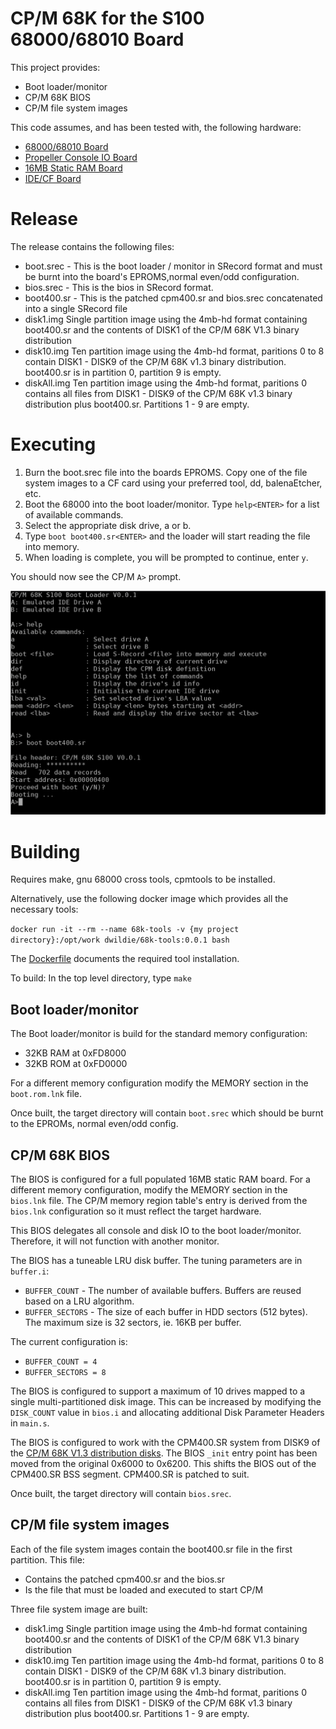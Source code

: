 # CP/M 68K for the S100 68000/68010 Board

This project provides:
* Boot loader/monitor
* CP/M 68K BIOS
* CP/M file system images

This code assumes, and has been tested with, the following hardware:
* [68000/68010 Board](http://www.s100computers.com/My%20System%20Pages/68000%20Board/68K%20CPU%20Board.htm)
* [Propeller Console IO Board](http://www.s100computers.com/My%20System%20Pages/Console%20IO%20Board/Console%20IO%20Board.htm)
* [16MB Static RAM Board](http://www.s100computers.com/My%20System%20Pages/16MG%20RAM%20Board/16MG%20RAM%20Board.htm)
* [IDE/CF Board](http://www.s100computers.com/My%20System%20Pages/IDE%20Board/My%20IDE%20Card.htm)

# Release

The release contains the following files:
* boot.srec - This is the boot loader / monitor in SRecord format and  must be burnt into the board's EPROMS,normal even/odd configuration.
* bios.srec - This is the bios in SRecord format.
* boot400.sr - This is the patched cpm400.sr and bios.srec concatenated into a single SRecord file
* disk1.img Single partition image using the 4mb-hd format containing boot400.sr and the contents of DISK1 of the CP/M 68K V1.3 binary distribution
* disk10.img Ten partition image using the 4mb-hd format, paritions 0 to 8 contain DISK1 - DISK9 of the CP/M 68K v1.3 binary distribution.  boot400.sr is in partition 0, partition 9 is empty.
* diskAll.img Ten partition image using the 4mb-hd format, paritions 0 contains all files from DISK1 - DISK9 of the CP/M 68K v1.3 binary distribution plus boot400.sr.  Partitions 1 - 9 are empty.

# Executing

1. Burn the boot.srec file into the boards EPROMS.  Copy one of the file system images to a CF card using your preferred tool, dd, balenaEtcher, etc.
1. Boot the 68000 into the boot loader/monitor.  Type `help<ENTER>` for a list of available commands.
1. Select the appropriate disk drive, a or b.
1. Type `boot boot400.sr<ENTER>` and the loader will start reading the file into memory.
1. When loading is complete, you will be prompted to continue, enter `y`.

You should now see the CP/M `A>` prompt.

![boot](cpm_boot_b.png)

# Building

Requires make, gnu 68000 cross tools, cpmtools to be installed.

Alternatively, use the following docker image which provides all the necessary tools:

  `docker run -it --rm --name 68k-tools -v {my project directory}:/opt/work dwildie/68k-tools:0.0.1 bash`
  
The [Dockerfile](https://github.com/dwildie/68k-tools/blob/master/docker/Dockerfile) documents the required tool installation.

To build:  In the top level directory, type `make`

## Boot loader/monitor
The Boot loader/monitor is build for the standard memory configuration:
+ 32KB RAM at 0xFD8000
+ 32KB ROM at 0xFD0000

For a different memory configuration modify the MEMORY section in the `boot.rom.lnk` file.

Once built, the target directory will contain `boot.srec` which should be burnt to the EPROMs, normal even/odd config.

## CP/M 68K BIOS
The BIOS is configured for a full populated 16MB static RAM board.  For a different memory configuration, modify the MEMORY section in the `bios.lnk` file.  The CP/M memory region table's entry is derived from the `bios.lnk` configuration so it must reflect the target hardware.

This BIOS delegates all console and disk IO to the boot loader/monitor.  Therefore, it will not function with another monitor.

The BIOS has a tuneable LRU disk buffer.  The tuning parameters are in `buffer.i`:
+ `BUFFER_COUNT` - The number of available buffers.  Buffers are reused based on a LRU algorithm.
+ `BUFFER_SECTORS` - The size of each buffer in HDD sectors (512 bytes).  The maximum size is 32 sectors, ie. 16KB per buffer.

The current configuration is:
+ `BUFFER_COUNT = 4`
+ `BUFFER_SECTORS = 8`

The BIOS is configured to support a maximum of 10 drives mapped to a single multi-partitioned disk image.  This can be increased by modifying the `DISK_COUNT` value in `bios.i` and allocating additional Disk Parameter Headers in `main.s`.

The BIOS is configured to work with the CPM400.SR system from DISK9 of the [CP/M 68K V1.3 distribution disks](http://cpm.z80.de/download/68kv1_3.zip).  The BIOS `_init` entry point has been moved from the original 0x6000 to 0x6200.  This shifts the BIOS out of the CPM400.SR BSS segment.  CPM400.SR is patched to suit.

Once built, the target directory will contain `bios.srec`.

## CP/M file system images
Each of the file system images contain the boot400.sr file in the first partition.  This file:
+ Contains the patched cpm400.sr and the bios.sr
+ Is the file that must be loaded and executed to start CP/M


Three file system image are built:
+ disk1.img Single partition image using the 4mb-hd format containing boot400.sr and the contents of DISK1 of the CP/M 68K V1.3 binary distribution
+ disk10.img Ten partition image using the 4mb-hd format, paritions 0 to 8 contain DISK1 - DISK9 of the CP/M 68K v1.3 binary distribution.  boot400.sr is in partition 0, partition 9 is empty.
+ diskAll.img Ten partition image using the 4mb-hd format, paritions 0 contains all files from DISK1 - DISK9 of the CP/M 68K v1.3 binary distribution plus boot400.sr.  Partitions 1 - 9 are empty.
